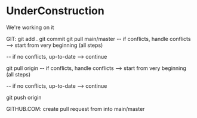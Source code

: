 # UnderConstruction
We're working on it

GIT:<branch>
 git add .
 git commit
 git pull main/master
 -- if conflicts, handle conflicts
 --> start from very beginning (all steps)

 -- if no conflicts, up-to-date
 --> continue

git pull origin <branch>
 -- if conflicts, handle conflicts
 --> start from very beginning (all steps)

 -- if no conflicts, up-to-date
 --> continue

 git push origin <branch>

 GITHUB.COM:
 create pull request from <branch> into main/master